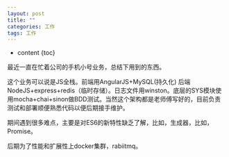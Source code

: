 ```yaml
---
layout: post
title: ""
categories: 工作
tags: 工作 
---
```


* content
{toc}

最近一直在忙着公司的手机小号业务，总结下用到的东西。  

这个业务可以说是JS全栈。前端用AngularJS+MySQL(持久化) 后端 NodeJS+express+redis（临时存储）。日志文件用winston。底层的SYS模块使用mocha+chai+sinon做BDD测试。当然这个架构都是老师傅写好的，目前负责测试和部署顺便熟悉代码以便后期接手维护。  

期间遇到很多难点，主要是对ES6的新特性缺乏了解，比如，生成器，比如，Promise。  

后期为了性能和扩展性上docker集群，rabiitmq。  
